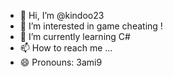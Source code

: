 - 👋 Hi, I’m @kindoo23
- 👀 I’m interested in game cheating !
- 🌱 I’m currently learning C#
- 📫 How to reach me ...
- 😄 Pronouns: 3ami9

<!---
kindoo23/kindoo23 is a ✨ special ✨ repository because its `README.md` (this file) appears on your GitHub profile.
You can click the Preview link to take a look at your changes.
--->
